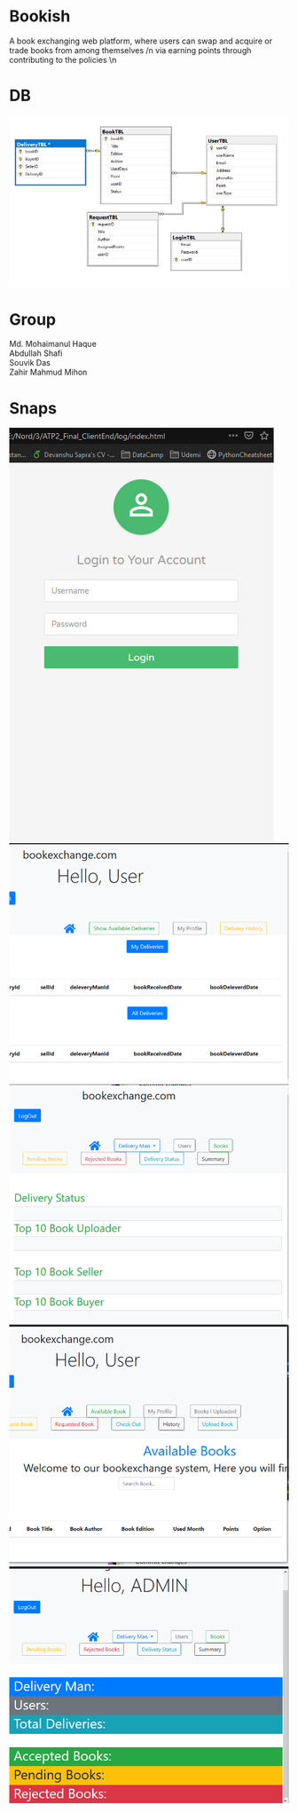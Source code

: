 # Bookish
A book exchanging web platform, where users can swap and acquire or trade books from among themselves /n
via earning points through contributing to the policies \n

# DB
![](proposedDB.JPG)

# Group
Md. Mohaimanul Haque  
Abdullah Shafi  
Souvik Das  
Zahir Mahmud Mihon  
# Snaps  
![](https://github.com/Tuurash/Bookish/blob/master/Snaps/Login.PNG) ![](https://github.com/Tuurash/Bookish/blob/master/Snaps/DeliverymanDashboard.PNG) 
![](https://github.com/Tuurash/Bookish/blob/master/Snaps/Summery.PNG)
![](https://github.com/Tuurash/Bookish/blob/master/Snaps/USrDashBoard.PNG)
![](https://github.com/Tuurash/Bookish/blob/master/Snaps/AdminDashboard.PNG)
